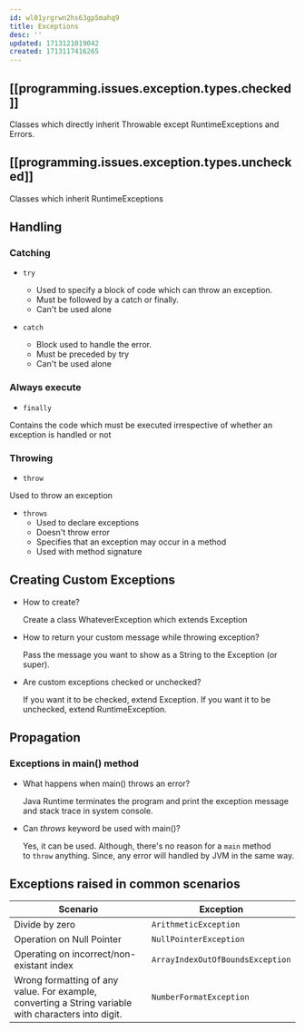 ```yaml
---
id: wl01yrgrwn2hs63gp5mahq9
title: Exceptions
desc: ''
updated: 1713121019042
created: 1713117416265
---
```


## [[programming.issues.exception.types.checked]]

Classes which directly inherit Throwable except RuntimeExceptions and Errors.

## [[programming.issues.exception.types.unchecked]]

Classes which inherit RuntimeExceptions


## Handling

### Catching

- `try`
    - Used to specify a block of code which can throw an exception.
    - Must be followed by a catch or finally.
    - Can't be used alone

- `catch`
    - Block used to handle the error.
    - Must be preceded by try
    - Can't be used alone

### Always execute

- `finally`

Contains the code which must be executed irrespective of whether an exception is handled or not

### Throwing

- `throw`

Used to throw an exception

- `throws`
    - Used to declare exceptions
    - Doesn't throw error
    - Specifies that an exception may occur in a method
    - Used with method signature

## Creating Custom Exceptions

- How to create?

    Create a class WhateverException which extends Exception

- How to return your custom message while throwing exception?

    Pass the message you want to show as a String to the Exception (or super).

- Are custom exceptions checked or unchecked?

    If you want it to be checked, extend Exception. If you want it to be unchecked, extend RuntimeException.

## Propagation

### Exceptions in main() method

- What happens when main() throws an error?

    Java Runtime terminates the program and print the exception message and stack trace in system console.

- Can *throws* keyword be used with main()?

    Yes, it can be used. Although, there's no reason for a `main` method to `throw` anything. Since, any error will handled by JVM in the same way.

## Exceptions raised in common scenarios


Scenario | Exception | 
----------------|-----------|
 Divide by zero | `ArithmeticException` |
 Operation on Null Pointer   | `NullPointerException` |
 Operating on incorrect/non-existant index    | `ArrayIndexOutOfBoundsException` | 
| Wrong formatting of any value. For example, converting a String variable with characters into digit. |`NumberFormatException`|
